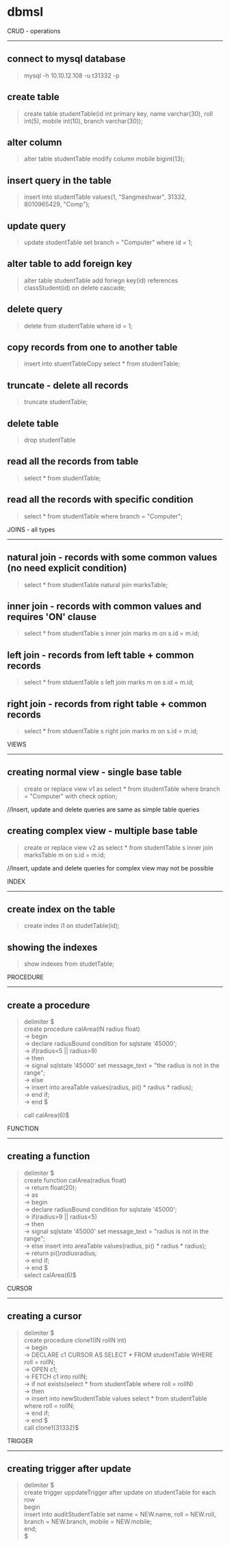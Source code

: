 # dbmsl

CRUD - operations
_________________________________________________________________

## connect to mysql database
> mysql -h 10.10.12.108 -u t31332 -p

## create table
> create table studentTable(id int primary key, name varchar(30), roll int(5), mobile int(10), branch varchar(30));

## alter column
> alter table studentTable modify column mobile bigint(13);

## insert query in the table
> insert into studentTable values(1, "Sangmeshwar", 31332, 8010965429, "Comp");

## update query
> update studentTable set branch = "Computer" where id = 1;

## alter table to add foreign key
> alter table studentTable add foriegn key(id) references  classStudent(id) on delete cascade;

## delete query
> delete from studentTable where id = 1;

## copy records from one to another table
> insert into stuentTableCopy select * from studentTable;

## truncate - delete all records
> truncate studentTable;

## delete table
> drop studentTable

## read all the records from table
> select * from studentTable;

## read all the records with specific condition
> select * from studentTable where branch = "Computer";


JOINS - all types
_________________________________________________________________

## natural join - records with some common values (no need explicit condition)
> select * from studentTable natural join marksTable;

## inner join - records with common values and requires 'ON' clause
> select * from studentTable s inner join marks m on s.id = m.id;
 
## left join - records from left table + common records
> select * from stduentTable s left join marks m on s.id = m.id;

## right join - records from right table + common records
> select * from stduentTable s right join marks m on s.id = m.id;


VIEWS
_________________________________________________________________

## creating normal view - single base table
> create or replace view v1 as select * from studentTable where branch = "Computer" with check option;

//Insert, update and delete queries are same as simple table queries

## creating complex view - multiple base table
> create or replace view v2 as select * from studentTable s inner join marksTable m on s.id = m.id;

//Insert, update and delete queries for complex view may not be possible


INDEX
_________________________________________________________________

## create index on the table
> create index i1 on studetTable(id);

## showing the indexes
> show indexes from studetTable;


PROCEDURE
_________________________________________________________________

## create a procedure

> delimiter $ <br>
> create procedure calArea(IN radius float) <br>
  -> begin <br>
  -> declare radiusBound condition for sqlstate '45000'; <br>
  -> if(radius<5 || radius>9) <br>
  -> then <br>
  -> signal sqlstate '45000' set message_text = "the radius is not in the range"; <br>
  -> else <br>
  -> insert into areaTable values(radius, pi() * radius * radius); <br>
  -> end if; <br>
  -> end $ <br>

> call calArea(6)$


FUNCTION
_________________________________________________________________

## creating a function 

> delimiter $ <br>
> create function calArea(radius float) <br>
  -> return float(20); <br>
  -> as <br>
  -> begin <br>
  -> declare radiusBound condition for sqlstate '45000'; <br>
  -> if(radius>9 || radius<5) <br>
  -> then  <br>
  -> signal sqlstate '45000' set message_text = "radius is not in the range"; <br>
  -> else insert into areaTable values(radius, pi() * radius * radius); <br>
  -> return pi()*radius*radius; <br>
  -> end if; <br>
  -> end $ <br>
> select calArea(6)$


CURSOR
_________________________________________________________________

## creating a cursor

> delimiter $ <br>
> create procedure clone1(IN rollN int) <br>
  -> begin  <br>
  -> DECLARE c1 CURSOR AS SELECT * FROM studentTable WHERE roll = rollN; <br>
  -> OPEN c1; <br>
  -> FETCH c1 into rollN; <br>
  -> if not exists(select * from studentTable where roll = rollN) <br>
  -> then <br>
  -> insert into newStudentTable values select * from studentTable where roll = rollN;<br>
  -> end if; <br>
  -> end $ <br>
> call clone1(31332)$


TRIGGER
_________________________________________________________________

## creating trigger after update 
> delimiter $ <br>
> create trigger uppdateTrigger after update on studentTable for each row <br>
> begin <br>
> insert into auditStudentTable set name = NEW.name, roll = NEW.roll, branch = NEW.branch, mobile = NEW.mobile; <br>
> end; <br>
> $ <br>

